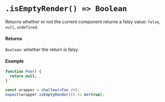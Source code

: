 # `.isEmptyRender() => Boolean`

Returns whether or not the current component returns a falsy value: `false`, `null`, `undefined`.

#### Returns

`Boolean`: whether the return is falsy

#### Example

```jsx
function Foo() {
  return null;
}

const wrapper = shallow(<Foo />);
expect(wrapper.isEmptyRender()).to.be(true);
```

